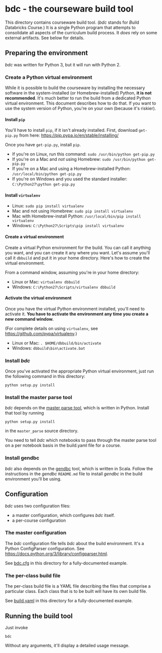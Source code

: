 # bdc - the courseware build tool

This directory contains courseware build tool. (_bdc_ stands for
*B*uild *D*atabricks *C*ourse.) It is a single Python program that attempts to
consolidate all aspects of the curriculum build process. It _does_ rely on some
external artifacts. See below for details.

## Preparing the environment

_bdc_ was written for Python 3, but it will run with Python 2.

### Create a Python virtual environment

While it is possible to build the courseware by installing the necessary
software in the system-installed (or Homebrew-installed) Python, **it is not
recommended**. It's much better to run the build from a dedicated Python
virtual environment. This document describes how to do that. If you want to
use the system version of Python, you're on your own (because it's
riskier).

#### Install `pip`

You'll have to install `pip`, if it isn't already installed. First,
download `get-pip.py` from here:
<https://pip.pypa.io/en/stable/installing/>

Once you have `get-pip.py`, install `pip`.

* If you're on Linux, run this command: `sudo /usr/bin/python get-pip.py`
* If you're on a Mac and _not_ using Homebrew: `sudo /usr/bin/python get-pip.py`
* If you're on a Mac and using a Homebrew-installed Python: `/usr/local/bin/python get-pip.py`
* If you're on Windows and you used the standard installer: `C:\Python27\python get-pip.py`

#### Install `virtualenv`

* Linux: `sudo pip install virtualenv`
* Mac and not using Homebrew: `sudo pip install virtualenv`
* Mac with Homebrew-install Python: `/usr/local/bin/pip install virtualenv`
* Windows: `C:\Python27\Scripts\pip install virtualenv`

#### Create a virtual environment

Create a virtual Python environment for the build. You can call it anything
you want, and you can create it any where you want. Let's assume you'll
call it `dbbuild` and put it in your home directory. Here's how to create
the virtual environment.

From a command window, assuming you're in your home directory:

* Linux or Mac: `virtualenv dbbuild`
* Windows: `C:\Python27\Scripts/virtualenv dbbuild`

#### Activate the virtual environment

Once you have the virtual Python environment installed, you'll need to
activate it. **You have to activate the environment any time you create a
new command window.**

(For complete details on using `virtualenv`, see <https://github.com/pypa/virtualenv>.)

* Linux or Mac: `. $HOME/dbbuild/bin/activate`
* Windows: `dbbuild\bin\activate.bat`

### Install _bdc_

Once you've activated the appropriate Python virtual environment, just run
the following command in this directory:

```
python setup.py install
```

### Install the master parse tool

_bdc_ depends on the [master parse tool](../master_parse), which is written
in Python. Install that tool by running

```
python setup.py install
```

in the `master_parse` source directory.

You need to tell _bdc_ which notebooks to pass through the master parse tool on a per notebook basis in the build.yaml file for a course.

### Install gendbc

_bdc_ also depends on the [gendbc](../gendbc/README.md) tool, which is
written in Scala. Follow the instructions in the _gendbc_ `README.md` file
to install _gendbc_ in the build environment you'll be using.

## Configuration

_bdc_ uses two configuration files:

* a master configuration, which configures _bdc_ itself.
* a per-course configuration

### The master configuration

The _bdc_ configuration file tells _bdc_ about the build environment.
It's a Python ConfigParser configuration. See
<https://docs.python.org/3/library/configparser.html>.

See [bdc.cfg](bdc.cfg) in this directory for a fully-documented example.

### The per-class build file

The per-class build file is a YAML file describing the files that comprise a
particular class. Each class that is to be built will have its own build file.

See [build.yaml](build.yaml) in this directory for a fully-documented example.

## Running the build tool

Just invoke

```
bdc
```

Without any arguments, it'll display a detailed usage message.
